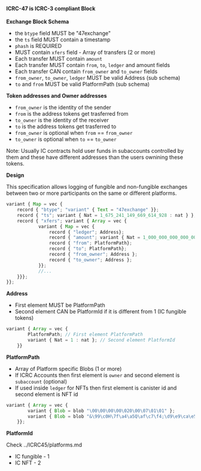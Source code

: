 #### ICRC-47 is ICRC-3 compliant Block


**Exchange Block Schema**

- the `btype` field MUST be "47exchange"
- the `ts` field MUST contain a timestamp
- `phash` is REQUIRED
- MUST contain `xfers` field - Array of transfers (2 or more)
- Each transfer MUST contain `amount`
- Each transfer MUST contain `from`, `to`, `ledger` and amount fields
- Each transfer CAN contain `from_owner` and `to_owner` fields
- `from_owner`, `to_owner`, `ledger` MUST be valid Address (sub schema)
- `to` and `from` MUST be valid PlatformPath (sub schema)


**Token addresses and Owner addresses**

- `from_owner` is the identity of the sender
- `from` is the address tokens get trasferred from
- `to_owner` is the identity of the receiver
- `to` is the address tokens get trasferred to
- `from_owner` is optional when `from` == `from_owner`
- `to_owner` is optional when `to` == `to_owner`


Note: Usually IC contracts hold user funds in subaccounts controlled by them and these have different addresses than the users ownining these tokens. 


**Design**

This specification allows logging of fungible and non-fungible exchanges between two or more participants on the same or different platforms.

```js
variant { Map = vec {
    record { "btype"; "variant" { Text = "47exchange" }};
    record { "ts"; variant { Nat = 1_675_241_149_669_614_928 : nat } };
    record { "xfers"; variant { Array = vec {
            variant { Map = vec {
                record { "ledger"; Address};
                record { "amount"; variant { Nat = 1_000_000_000_000_000_000 : nat }};
                record { "from"; PlatformPath};
                record { "to"; PlatformPath};
                record { "from_owner"; Address };
                record { "to_owner"; Address };
            }};
            //...
    }}};
}};


```

**Address**

- First element MUST be PlatformPath
- Second element CAN be PlatformId if it is different from 1 (IC fungible tokens)

```js
variant { Array = vec {
        PlatformPath; // First element PlatformPath
        variant { Nat = 1 : nat }; // Second element PlatformId
    }}
```

**PlatformPath**
- Array of Platform specific Blobs (1 or more)
- If ICRC Accounts then first element is `owner` and second element is `subaccount` (optional)
- If used inside `ledger` for NFTs then first element is canister id and second element is NFT id

```js
variant { Array = vec {
        variant { Blob = blob "\00\00\00\00\020\00\07\01\01" };
        variant { Blob = blob "&\99\c0H\7f\a4\a5Q\af\c7\f4;\d9\e9\ca\e5 \e3\94\84\b5c\b6\97/\00\e6\a0\e9\d3p\1a" };
    }};
```

**PlatformId** 

Check ../ICRC45/platforms.md

- IC fungible - 1
- IC NFT - 2
